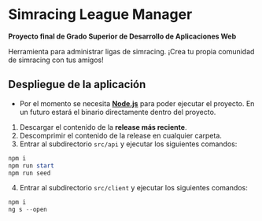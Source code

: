 # Simracing League Manager
**Proyecto final de Grado Superior de Desarrollo de Aplicaciones Web**

 Herramienta para administrar ligas de simracing. ¡Crea tu propia comunidad de simracing con tus amigos! 

## Despliegue de la aplicación

- Por el momento se necesita [**Node.js**](https://nodejs.org/en/) para poder ejecutar el proyecto. En un futuro estará el binario directamente dentro del proyecto.

1. Descargar el contenido de la **release más reciente**.
2. Descomprimir el contenido de la release en cualquier carpeta.
3. Entrar al subdirectorio `src/api` y ejecutar los siguientes comandos:
```powershell
npm i
npm run start
npm run seed
```
4. Entrar al subdirectorio `src/client` y ejecutar los siguientes comandos:
```powershell
npm i
ng s --open
```
